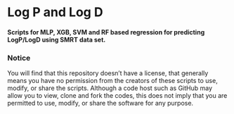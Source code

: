 # Log P and Log D
#### Scripts for MLP, XGB, SVM and RF based regression for predicting LogP/LogD using SMRT data set.




### Notice

You will find that this repository doesn’t have a license, that generally means you have no permission from the creators of these scripts to use, modify, or share the scripts. Although a code host such as GitHub may allow you to view, clone and fork the codes, this does not imply that you are permitted to use, modify, or share the software for any purpose.
